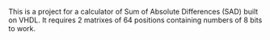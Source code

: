 This is a project for a calculator of Sum of Absolute Differences (SAD) built on VHDL. It requires 2 matrixes of 64 positions containing numbers of 8 bits to work.
